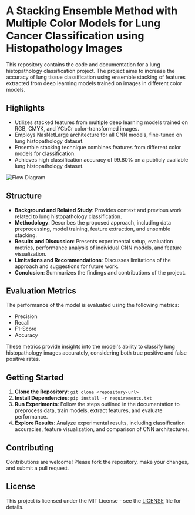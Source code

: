 # A Stacking Ensemble Method with Multiple Color Models for Lung Cancer Classification using Histopathology Images

This repository contains the code and documentation for a lung histopathology classification project. The project aims to increase the accuracy of lung tissue classification using ensemble stacking of features extracted from deep learning models trained on images in different color models.

## Highlights

- Utilizes stacked features from multiple deep learning models trained on RGB, CMYK, and YCbCr color-transformed images.
- Employs NasNetLarge architecture for all CNN models, fine-tuned on lung histopathology dataset.
- Ensemble stacking technique combines features from different color models for classification.
- Achieves high classification accuracy of 99.80% on a publicly available lung histopathology dataset.

![Flow Diagram](flow.jpeg)


## Structure

- **Background and Related Study**: Provides context and previous work related to lung histopathology classification.
- **Methodology**: Describes the proposed approach, including data preprocessing, model training, feature extraction, and ensemble stacking.
- **Results and Discussion**: Presents experimental setup, evaluation metrics, performance analysis of individual CNN models, and feature visualization.
- **Limitations and Recommendations**: Discusses limitations of the approach and suggestions for future work.
- **Conclusion**: Summarizes the findings and contributions of the project.

## Evaluation Metrics

The performance of the model is evaluated using the following metrics:
- Precision
- Recall
- F1-Score
- Accuracy

These metrics provide insights into the model's ability to classify lung histopathology images accurately, considering both true positive and false positive rates.

## Getting Started

1. **Clone the Repository**: `git clone <repository-url>`
2. **Install Dependencies**: `pip install -r requirements.txt`
3. **Run Experiments**: Follow the steps outlined in the documentation to preprocess data, train models, extract features, and evaluate performance.
4. **Explore Results**: Analyze experimental results, including classification accuracies, feature visualization, and comparison of CNN architectures.

## Contributing

Contributions are welcome! Please fork the repository, make your changes, and submit a pull request.

## License

This project is licensed under the MIT License - see the [LICENSE](LICENSE) file for details.
